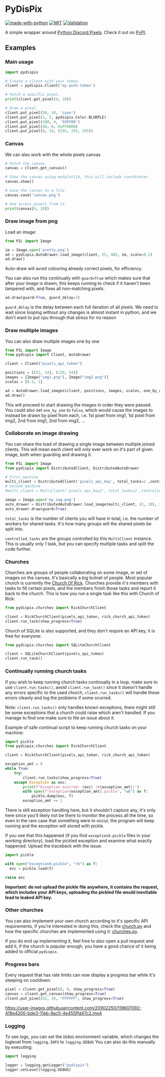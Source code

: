 # PyDisPix

[![made-with-python](https://img.shields.io/badge/Made%20with-Python%203.8+-ffe900.svg?longCache=true&style=flat-square&colorB=00a1ff&logo=python&logoColor=88889e)](https://www.python.org/)
[![MIT](https://img.shields.io/badge/Licensed%20under-MIT-red.svg?style=flat-square)](./LICENSE)
[![Validation](https://github.com/ItsDrike/pydispix/actions/workflows/validation.yml/badge.svg)](https://github.com/ItsDrike/pydispix/actions/workflows/validation.yml)

A simple wrapper around [Python Discord Pixels](https://pixels.pythondiscord.com).
Check it out on [PyPI](https://pypi.org/project/pydispix/).

## Examples

### Main usage

```py
import pydispix

# Create a client with your token.
client = pydispix.Client('my-auth-token')

# Fetch a specific pixel.
print(client.get_pixel(4, 10))

# Draw a pixel.
client.put_pixel(50, 10, 'cyan')
client.put_pixel(1, 5, pydispix.Color.BLURPLE)
client.put_pixel(100, 4, '93FF00')
client.put_pixel(44, 0, 0xFF0000)
client.put_pixel(8, 54, (255, 255, 255))
```

### Canvas

We can also work with the whole pixels canvas

```py
# Fetch the canvas
canvas = client.get_canvas()

# Show the canvas using matplotlib, this will include coordinates
canvas.show()

# Save the canvas to a file
canvas.save('canvas.png')

# And access pixels from it.
print(canvas[4, 10])
```

### Draw image from png

Load an image:

```py
from PIL import Image

im = Image.open('pretty.png')
ad = pydispix.AutoDrawer.load_image(client, (5, 40), im, scale=0.1)
ad.draw()
```

Auto-draw will avoid colouring already correct pixels, for efficiency.

You can also run this continually with `guard=True` which makes sure that after your image
is drawn, this keeps running to check if it haven't been tampered with, and fixes all non-matching
pixels.

```py
ad.draw(guard=True, guard_delay=2)
```

`guard_delay` is the delay between each full iteration of all pixels. We need to wait since
looping without any changes is almost instant in python, and we don't want to put cpu through that
stress for no reason

### Draw multiple images

You can also draw multiple images one by one

```py
from PIL import Image
from pydispix import Client, AutoDrawer

client = Client("pixels_api_token")

positions = [(52, 14), (120, 54)]
images = [Image("img1.png"), Image("img2.png")]
scales = [0.5, 1]

ad = AutoDrawer.load_images(client, positions, images, scales, one_by_one=True)
ad.draw()
```

This will proceed to start drawing the images in order they were passed. You could also
set `one_by_one` to `False`, which would cause the images to instead be drawn by pixel
from each, i.e. 1st pixel from img1, 1st pixel from img2, 2nd from img1, 2nd from img2, ...

### Collaborate on image drawing

You can share the load of drawing a single image between multiple joined clients.
This will mean each client will only ever work on it's part of given image, both when guarding and drawing it.

```py
from PIL import Image
from pydispix import DistributedClient, DistributedAutoDrawer

# First machine
multi_client = DistributedClient('pixels_api_key', total_tasks=2 ,controlled_tasks=[0])
# Second machine
#multi_client = MultiClient('pixels_api_key2', total_tasks=2 ,controlled_tasks=[1])

image = Image.open('my_img.png')
auto_drawer = DistributedAutoDrawer.load_image(multi_client, (2, 10), image, scale=0.8)
auto_drawer.draw(guard=True)
```

`total_tasks` is the number of clients you will have in total, i.e. the number of workers
for shared tasks. It's how many groups will the shared pixels be split into.

`controlled_tasks` are the groups controlled by this `MultiClient` instance. This is usually
only 1 task, but you can specify multiple tasks and split the code further.

### Churches

Churches are groups of people collaborating on some image, or set of images on the canvas.
It's basically a big botnet of people. Most popular church is currently the
[Church Of Rick](https://pixel-tasks.scoder12.repl.co/). Churches provide it's members with
tasks to fill certain pixels, and the members finish those tasks and report it back to the church.
This is how you run a single task like this with Church of Rick:

```py
from pydispix.churches import RickChurchClient

client = RickChurchClient(pixels_api_token, rick_church_api_token)
client.run_task(show_progress=True)
```

Church of SQLite is also supported, and they don't require an API key, it is free for everyone:

```py
from pydispix.churches import SQLiteChurchClient

client = SQLiteChurchClient(pixels_api_token)
client.run_task()
```

### Continually running church tasks

If you wish to keep running church tasks continually in a loop, make sure to use `client.run_tasks()`,
avoid `client.run_task()` since it doesn't handle any errors specific to the used church,
`client.run_tasks()` will handle these errors cleanly and log the problems if some ocurred.

Note: `client.run_tasks()` only handles known exceptions, there might still be some exceptions that a church
could raise which aren't handled. If you manage to find one make sure to file an issue about it.

Example of safe continual script to keep running church tasks on your machine:

```py
import pickle
from pydispix.churches import RickChurchClient

client = RickChurchClient(pixels_api_token, rick_church_api_token)

exception_amt = 0
while True:
    try:
        client.run_tasks(show_progress=True)
    except Exception as exc:
        print(f"Exception ocurred: {exc} (#{exception_amt})")
        with open(f"exception{exception_amt}.pickle", "wb") as f:
            pickle.dump(exc, f)
        exception_amt += 1
```

There is still exception handling here, but it shouldn't capture any, it's only here since you'll
likely not be there to monitor the process all the time, so even in the rare case that something
were to occur, the program will keep running and the exception will stored with pickle.

If you see that this happened (if you find `exceptionX.pickle` files in your working directory),
load the pickled exception and examine what exactly happened. Upload the traceback with the issue.

```py
import pickle

with open("exception0.pickle", "rb") as f:
  exc = pickle.load(f)

raise exc
```

**Important: do not upload the pickle file anywhere, it contains the request, which includes your
API keys, uploading the pickled file would inevitable lead to leaked API key.**

### Other churches

You can also implement your own church according to it's specific API requirements, if you're
interested in doing this, check the [church.py](pydispix/church.py) and how the specific churches
are implemented using it: [churches.py](pydispix/churches.py).

If you do end up implementing it, feel free to also open a pull request and add it, if the church
is popular enough, you have a good chance of it being added to official `pydispix`.

### Progress bars

Every request that has rate limits can now display a progress bar while it's sleeping on cooldown:

```py
pixel = client.get_pixel(0, 0, show_progress=True)
canvas = client.get_canvas(show_progress=True)
client.put_pixel(52, 10, "FFFFFF", show_progress=True)
```

https://user-images.githubusercontent.com/20902250/119607092-418e4200-bde3-11eb-9ac5-4e455ffd47c2.mp4

### Logging

To see logs, you can set the `DEBUG` environment variable, which changes the loglevel from `logging.INFO` to `logging.DEBUG`
You can also do this manually by executing:

```py
import logging

logger = logging.getLogger("pydispix")
logger.setLevel(logging.DEBUG)
```
